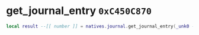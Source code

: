 # get_journal_entry `0xC450C870`

```lua
local result --[[ number ]] = natives.journal.get_journal_entry(_unk0 --[[ number ]])
```